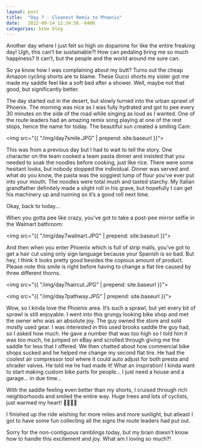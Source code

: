 ```yaml
---
layout: post
title:  "Day 7 - Cleanest Remix to Phoenix"
date:   2022-09-14 12:34:56 -0400
categories: bike blog
---
```

Another day where I just felt so high on dopamine for like the entire freaking day! Ugh, this can’t be sustainable?! How can pedaling bring me so much happiness? It can’t, but the people and the world around me sure can.

So ya know how I was complaining about my butt? Turns out the cheap Amazon cycling shorts are to blame. These Gucci shorts my sister got me made my saddle feel like a soft bed after a shower. Well, maybe not that good, but significantly better.

The day started out in the desert, but slowly turned into the urban sprawl of Phoenix. The morning was nice as I was fully hydrated and got to pee every 30 minutes on the side of the road while singing as loud as I wanted. One of the route leaders had an amazing remix song playing at one of the rest stops, hence the name for today. The beautiful sun created a smiling Cam:

<img src="{{ "/img/day7smile.JPG" | prepend: site.baseurl }}">

This was from a previous day but I had to wait to tell the story. One character on the team cooked a team pasta dinner and insisted that you needed to soak the noodles before cooking, just like rice. There were some hesitant looks, but nobody stopped the individual. Dinner was served and what do you know, the pasta was the soggiest lump of flour you’ve ever put into your mouth. The noodles were total mush and tasted starchy. My Italian grandfather definitely made a slight roll in his grave, but hopefully I can get his machinery up and running so it’s a good roll next time.

Okay, back to today…

When you gotta pee like crazy, you’ve got to take a post-pee mirror selfie in the Walmart bathroom:

<img src="{{ "/img/day7walmart.JPG" | prepend: site.baseurl }}">

And then when you enter Phoenix which is full of strip malls, you’ve got to get a hair cut using only sign language because your Spanish is so bad. But hey, I think it looks pretty good besides the copious amount of product. Please note this smile is right before having to change a flat tire caused by three different thorns.

<img src="{{ "/img/day7haircut.JPG" | prepend: site.baseurl }}">

<img src="{{ "/img/day7pathway.JPG" | prepend: site.baseurl }}">

Wow, so I kinda love the Phoenix area. It’s such a sprawl, but yet every bit of sprawl is still enjoyable. I went into this grungy looking bike shop and met the owner who was an absolute joy. The guy owned the store and sold mostly used gear. I was interested in this used brooks saddle the guy had, so I asked how much. He gave a number that was too high so I told him it was too much, he jumped on eBay and scrolled through giving me the saddle for less that I offered. We then chatted about how commercial bike shops sucked and he helped me change my second flat tire. He had the coolest air compressor tool where it could auto adjust for both presta and shrader valves. He told me he had made it! What an inspiration! I kinda want to start making custom bike parts for people… I just need a house and a garage… in due time…

With the saddle feeling even better than my shorts, I cruised through rich neighborhoods and smiled the entire way. Huge trees and lots of cyclists, just warmed my heart! 🌴🚴‍♀️🫶

I finished up the ride wishing for more miles and more sunlight, but atleast I got to have some fun collecting all the signs the route leaders had put out.

Sorry for the non-contiguous ramblings today, but my brain doesn’t know how to handle this excitement and joy. What am I loving so much?!
